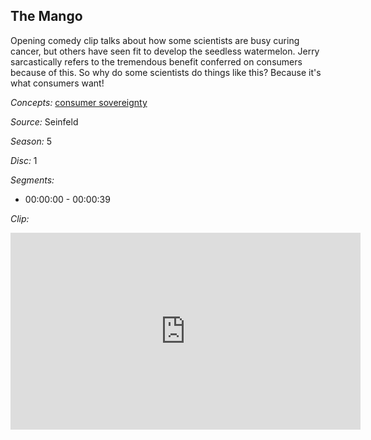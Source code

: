 ## The Mango

Opening comedy clip talks about how some scientists are busy curing cancer, but others have seen fit to develop the seedless watermelon.  Jerry sarcastically refers to the tremendous benefit conferred on consumers because of this.  So why do some scientists do things like this?  Because it's what consumers want!

*Concepts:*
[consumer sovereignty](/concept/consumer-sovereignty/)

*Source:* Seinfeld

*Season:* 5

*Disc:* 1

*Segments:*

 * 00:00:00 - 00:00:39

*Clip:*

<iframe width="560" height="315" src="https://criticalcommons.org/embed?m=rV5uDhOkZ" frameborder="0" allowfullscreen></iframe>
